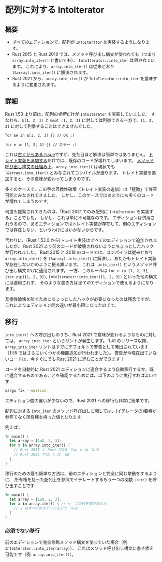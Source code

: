 <!--
# IntoIterator for arrays
-->

# 配列に対する IntoIterator

<!--
## Summary
-->

## 概要

<!--
- Arrays implement `IntoIterator` in *all* editions.
- Calls to `IntoIterator::into_iter` are *hidden* in Rust 2015 and Rust 2018 when using method call syntax
  (i.e., `array.into_iter()`). So, `array.into_iter()` still resolves to `(&array).into_iter()` as it
  has before.
- `array.into_iter()` changes meaning to be the call to `IntoIterator::into_iter` in Rust 2021.
-->

- *すべての*エディションで、配列が `IntoIterator` を実装するようになります。
- Rust 2015 と Rust 2018 では、メソッド呼び出し構文が使われても（つまり `array.into_iter()` と書いても）、
  `IntoIterator::into_iter` は*隠されて*います。
  これにより、`array.into_iter()` は従来どおり `(&array).into_iter()` に解決されます。
- Rust 2021 から、`array.into_iter()` が `IntoIterator::into_iter` を意味するように変更されます。

<!--
## Details
-->

## 詳細

<!--
Until Rust 1.53, only *references* to arrays implement `IntoIterator`.
This means you can iterate over `&[1, 2, 3]` and `&mut [1, 2, 3]`,
but not over `[1, 2, 3]` directly.
-->

Rust 1.53 より前は、配列の*参照*だけが `IntoIterator` を実装していました。
すなわち、`&[1, 2, 3]` と `&mut [1, 2, 3]` に対しては列挙できる一方で、`[1, 2, 3]` に対して列挙することはできませんでした。

<!--
```rust,ignore
for &e in &[1, 2, 3] {} // Ok :)

for e in [1, 2, 3] {} // Error :(
```
-->
```rust,ignore
for &e in &[1, 2, 3] {} // OK :)

for e in [1, 2, 3] {} // エラー :(
```

<!--
This has been [a long-standing issue][25], but the solution is not as simple as it seems.
Just [adding the trait implementation][20] would break existing code.
`array.into_iter()` already compiles today because that implicitly calls
`(&array).into_iter()` due to [how method call syntax works][22].
Adding the trait implementation would change the meaning.
-->

これは[古くからある Issue][25]ですが、見た目ほど解決は簡単ではありません。
[トレイト実装を追加する][20]だけでは、既存のコードが壊れてしまいます。
[メソッド呼び出し構文の仕組み][22]上、`array.into_iter()` は現状でも `(&array).into_iter()` とみなされてコンパイルが通ります。
トレイト実装を追加すると、その意味が変わってしまうのです。

<!--
Usually this type of breakage (adding a trait implementation) is categorized as 'minor' and acceptable.
But in this case there is too much code that would be broken by it.
-->

多くのケースで、この手の互換性破壊（トレイト実装の追加）は「軽微」で許容可能とみなされてきました。
しかし、このケースではあまりにも多くのコードが壊れてしまうのです。

<!--
It has been suggested many times to "only implement `IntoIterator` for arrays in Rust 2021".
However, this is simply not possible.
You can't have a trait implementation exist in one edition and not in another,
since editions can be mixed.
-->

何度も提案されてきたのは、「Rust 2021 でのみ配列に `IntoIterator` を実装する」ことでした。
しかし、これは単に不可能なのです。
エディションは併用されうるので、あるエディションではトレイト実装が存在して、別のエディションでは存在しない、というわけにはいかないからです。

<!--
Instead, the trait implementation was added in *all* editions (starting in Rust 1.53.0)
but with a small hack to avoid breakage until Rust 2021.
In Rust 2015 and 2018 code, the compiler will still resolve `array.into_iter()`
to `(&array).into_iter()` like before, as if the trait implementation does not exist.
This *only* applies to the `.into_iter()` method call syntax.
It does not affect any other syntax such as `for e in [1, 2, 3]`, `iter.zip([1, 2, 3])` or
`IntoIterator::into_iter([1, 2, 3])`.
Those will start to work in *all* editions.
-->

代わりに、(Rust 1.53.0 から)トレイト実装は*すべての*エディションで追加されましたが、
Rust 2021 より前のコードが破壊されないようにちょっとしたハックが行われました。
Rust 2015 と 2018 のコードでは、コンパイラは従来どおり `array.into_iter()` を `(&array).into_iter()` に解決し、あたかもトレイト実装が存在しないかのように振る舞います。
これは `.into_iter()` というメソッド呼び出し構文*だけ*に適用されます。
一方、このルールは `for e in [1, 2, 3]`, `iter.zip([1, 2, 3])`, `IntoIterator::into_iter([1, 2, 3])` といった他の構文には適用されず、
そのような書き方は*全ての*エディションで使えるようになります。

<!--
While it's a shame that this required a small hack to avoid breakage,
this solution keeps the difference between the editions to an absolute minimum.
-->

互換性破壊を防ぐためにちょっとしたハックが必要になったのは残念ですが、
これによりエディション間の違いが最小限になったのです。

[25]: https://github.com/rust-lang/rust/issues/25725
[20]: https://github.com/rust-lang/rust/pull/65819
[22]: https://doc.rust-lang.org/book/ch05-03-method-syntax.html#wheres-the---operator

<!--
## Migration
-->

## 移行

<!--
A lint, `array_into_iter`, gets triggered whenever there is some call to `into_iter()` that will change
meaning in Rust 2021. The `array_into_iter` lint has already been a warning by default on all editions 
since the 1.41 release (with several enhancements made in 1.55). If your code is already warning free, 
then it should already be ready to go for Rust 2021!
-->

`into_iter()` への呼び出しのうち、Rust 2021 で意味が変わるようなものに対しては、
`array_into_iter` というリントが発生します。
1.41 のリリース以降、`array_into_iter` リントはすでにデフォルトで警告として発出されています（1.55 ではさらにいくつかの機能追加が行われました）。
警告が今現在出ていないコードは、今すぐにでも Rust 2021 に進むことができます！

<!--
You can automatically migrate your code to be Rust 2021 Edition compatible or ensure it is already compatible by
running:
-->

コードを自動的に Rust 2021 エディションに適合するよう自動移行するか、既に適合するものであることを確認するためには、以下のように実行すればよいです:

```sh
cargo fix --edition
```

<!--
Because the difference between editions is small, the migration to Rust 2021 is fairly straight-forward.
-->

エディション間の違いが少ないので、Rust 2021 への移行も非常に簡単です。

<!--
For method calls of `into_iter` on arrays, the elements being implemented will change from references to owned values.
-->

配列に対する `into_iter` のメソッド呼び出しに関しては、(<!--訳注-->イテレータの)要素が参照でなく所有権を持った値となります。

<!--
For example:
-->

例えば：

<!--
```rust
fn main() {
  let array = [1u8, 2, 3];
  for x in array.into_iter() {
    // x is a `&u8` in Rust 2015 and Rust 2018
    // x is a `u8` in Rust 2021
  }
}
```
-->

```rust
fn main() {
  let array = [1u8, 2, 3];
  for x in array.into_iter() {
    // Rust 2015 と Rust 2018 では、x は `&u8`
    // Rust 2021 では、x は `u8`
  }
}
```

<!--
The most straightforward way to migrate in Rust 2021, is by keeping the exact behavior from previous editions
by calling `iter()` which also iterates over owned arrays by reference:
-->

移行のための最も簡単な方法は、前のエディションと完全に同じ挙動をするように、
所有権を持った配列上を参照でイテレートするもう一つの関数 `iter()` を呼び出すことです:

<!--
```rust
fn main() {
  let array = [1u8, 2, 3];
  for x in array.iter() { // <- This line changed
    // x is a `&u8` in all editions
  }
}
```
-->

```rust
fn main() {
  let array = [1u8, 2, 3];
  for x in array.iter() { // <- この行を書き換えた
    // x はすべてのエディションで `&u8`
  }
}
```

<!--
### Optional migration
-->

### 必須でない移行

<!--
If you are using fully qualified method syntax (i.e., `IntoIterator::into_iter(array)`) in a previous edition,
this can be upgraded to method call syntax (i.e., `array.into_iter()`).
-->

前のエディションで完全修飾メソッド構文を使っていた場合（例: `IntoIterator::into_iter(array)`）、
これはメソッド呼び出し構文に書き換え可能です（例: `array.into_iter()`）。
